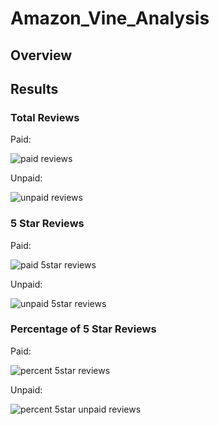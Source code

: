 # Amazon_Vine_Analysis

## Overview


## Results

### Total Reviews

Paid:

![paid reviews](https://user-images.githubusercontent.com/95720986/162636650-61143e3d-b8c3-4e3a-8747-9219eacce48f.png)

Unpaid:

![unpaid reviews](https://user-images.githubusercontent.com/95720986/162636532-4bacf654-2c6f-49cf-b7d8-37ebff4953b5.png)


### 5 Star Reviews

Paid:

![paid 5star reviews](https://user-images.githubusercontent.com/95720986/162636552-5a77d5dd-5663-4b53-b446-492b6bad5fa2.png)

Unpaid:

![unpaid 5star reviews](https://user-images.githubusercontent.com/95720986/162636559-2b99a724-6f6a-4fcf-b8d1-d20a0a8e8916.png)


### Percentage of 5 Star Reviews

Paid:

![percent 5star reviews](https://user-images.githubusercontent.com/95720986/162636583-8e912e97-e0a1-4431-8991-c48c95514b4b.png)


Unpaid:

![percent 5star unpaid reviews](https://user-images.githubusercontent.com/95720986/162636591-46f3ab27-0062-4d00-85df-a97c98661ae8.png)
